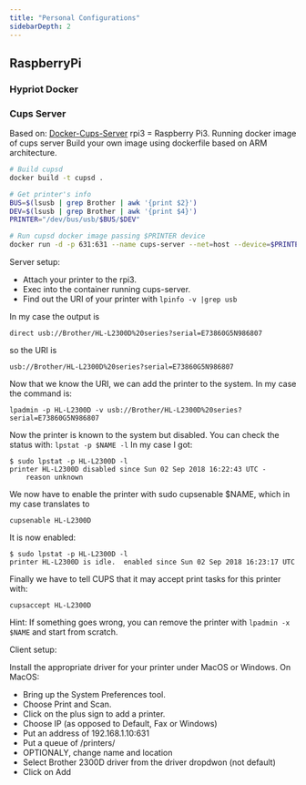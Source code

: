 ```yaml
---
title: "Personal Configurations"
sidebarDepth: 2
---
```


## RaspberryPi

### Hypriot Docker
### Cups Server
Based on: [Docker-Cups-Server](http://www.theghostbit.com/2016/10/setting-up-cups-server-with-docker-on.html)
rpi3 = Raspberry Pi3. Running docker image of cups server
Build your own image using dockerfile based on ARM architecture.
```bash
# Build cupsd
docker build -t cupsd .

# Get printer's info
BUS=$(lsusb | grep Brother | awk '{print $2}')
DEV=$(lsusb | grep Brother | awk '{print $4}')
PRINTER="/dev/bus/usb/$BUS/$DEV"

# Run cupsd docker image passing $PRINTER device
docker run -d -p 631:631 --name cups-server --net=host --device=$PRINTER cupsd
```
Server setup:
- Attach your printer to the rpi3.
- Exec into the container running cups-server.
- Find out the URI of your printer with ``lpinfo -v |grep usb``

In my case the output is

``direct usb://Brother/HL-L2300D%20series?serial=E73860G5N986807``

so the URI is

``usb://Brother/HL-L2300D%20series?serial=E73860G5N986807``

Now that we know the URI, we can add the printer to the system. In my case the command is:

``lpadmin -p HL-L2300D -v usb://Brother/HL-L2300D%20series?serial=E73860G5N986807``

Now the printer is known to the system but disabled. You can check the status with:
``lpstat -p $NAME -l`` In my case I got:

```
$ sudo lpstat -p HL-L2300D -l
printer HL-L2300D disabled since Sun 02 Sep 2018 16:22:43 UTC -
	reason unknown
```

We now have to enable the printer with sudo cupsenable $NAME, which in my case translates to

``cupsenable HL-L2300D``

It is now enabled:
```
$ sudo lpstat -p HL-L2300D -l
printer HL-L2300D is idle.  enabled since Sun 02 Sep 2018 16:23:17 UTC
```
Finally we have to tell CUPS that it may accept print tasks for this printer with:

``cupsaccept HL-L2300D``

Hint: If something goes wrong, you can remove the printer with ``lpadmin -x $NAME`` and start from scratch.

Client setup:

Install the appropriate driver for your printer under MacOS or Windows.
On MacOS:
- Bring up the System Preferences tool.
- Choose Print and Scan.
- Click on the plus sign to add a printer.
- Choose IP (as opposed to Default, Fax or Windows)
- Put an address of 192.168.1.10:631
- Put a queue of /printers/<CUPS-Queue-Name>
- OPTIONALY, change name and location
- Select Brother 2300D driver from the driver dropdwon (not default)
- Click on Add